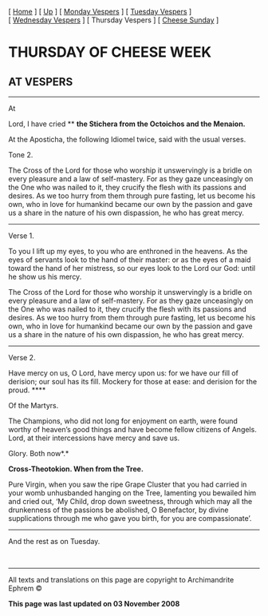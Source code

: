 \[ [Home](index.md) \] \[ [Up](cheese_week.md) \] \[ [Monday Vespers](CheeseMonVes.md) \] \[ [Tuesday Vespers](CheeseTueVes.md) \] \[ [Wednesday Vespers](CheeseWedVes.md) \] \[ Thursday Vespers \] \[ [Cheese Sunday](cheese.md) \]

THURSDAY OF CHEESE WEEK
=======================

AT VESPERS
----------

****

At

Lord, I have cried ** **the Stichera from the Octoichos and the Menaion.**

At the Aposticha, the following Idiomel twice, said with the usual verses.

Tone 2.

The Cross of the Lord for those who worship it unswervingly is a bridle on every pleasure and a law of self-mastery. For as they gaze unceasingly on the One who was nailed to it, they crucify the flesh with its passions and desires. As we too hurry from them through pure fasting, let us become his own, who in love for humankind became our own by the passion and gave us a share in the nature of his own dispassion, he who has great mercy.

****

Verse 1.

To you I lift up my eyes, to you who are enthroned in the heavens. As the eyes of servants look to the hand of their master: or as the eyes of a maid toward the hand of her mistress, so our eyes look to the Lord our God: until he show us his mercy.

The Cross of the Lord for those who worship it unswervingly is a bridle on every pleasure and a law of self-mastery. For as they gaze unceasingly on the One who was nailed to it, they crucify the flesh with its passions and desires. As we too hurry from them through pure fasting, let us become his own, who in love for humankind became our own by the passion and gave us a share in the nature of his own dispassion, he who has great mercy.

****

Verse 2.

Have mercy on us, O Lord, have mercy upon us: for we have our fill of derision; our soul has its fill. Mockery for those at ease: and derision for the proud. ****

Of the Martyrs.

The Champions, who did not long for enjoyment on earth, were found worthy of heaven’s good things and have become fellow citizens of Angels. Lord, at their intercessions have mercy and save us.

Glory. Both now*.*

**Cross-Theotokion. When from the Tree.**

Pure Virgin, when you saw the ripe Grape Cluster that you had carried in your womb unhusbanded hanging on the Tree, lamenting you bewailed him and cried out, ‘My Child, drop down sweetness, through which may all the drunkenness of the passions be abolished, O Benefactor, by divine supplications through me who gave you birth, for you are compassionate’.

****

And the rest as on Tuesday.

 

------------------------------------------------------------------------

All texts and translations on this page are copyright to
Archimandrite Ephrem ©

**This page was last updated on 03 November 2008**

